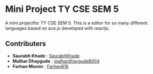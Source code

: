 # Mini Project TY CSE SEM 5

A mini projectfor TY CSE SEM 5. This is a editor for so many different languages based on ace.js developed with reactjs.

## Contributers

* **Saurabh Khade** : [SaurabhKhade](https://github.com/SaurabhKhade)
* **Malhar Dhaygude** : [malhardhaygude8004](https://github.com/malhardhaygude8004)
* **Farhan Momin** : [Farhan616](https://github.com/Farhan616)
